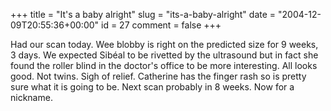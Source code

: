 +++
title = "It's a baby alright"
slug = "its-a-baby-alright"
date = "2004-12-09T20:55:36+00:00"
id = 27
comment = false
+++

Had our scan today. Wee blobby is right on the predicted size for 9 weeks, 3 days. We expected Sibéal to be rivetted by the  ultrasound but in fact she found the roller blind in the doctor's office to be more interesting. All looks good. Not twins. Sigh of relief. Catherine has the finger rash so is pretty sure what it is going to be.  Next scan probably in 8 weeks. Now for a nickname.

